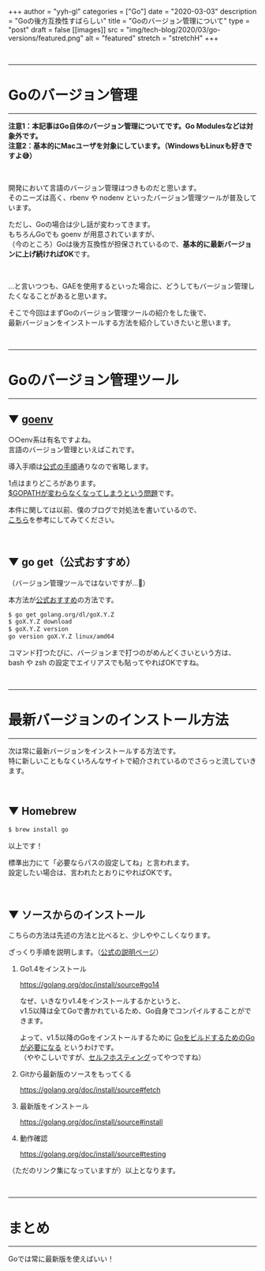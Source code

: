 +++
author = "yyh-gl"
categories = ["Go"]
date = "2020-03-03"
description = "Goの後方互換性すばらしい"
title = "Goのバージョン管理について"
type = "post"
draft = false
[[images]]
  src = "img/tech-blog/2020/03/go-versions/featured.png"
  alt = "featured"
  stretch = "stretchH"
+++


<br>

---
# Goのバージョン管理
---

<b>注意1：本記事はGo自体のバージョン管理についてです。Go Modulesなどは対象外です。</b> <br>
<b>注意2：基本的にMacユーザを対象にしています。（WindowsもLinuxも好きですよ😅）</b>

<br>

開発において言語のバージョン管理はつきものだと思います。<br>
そのニーズは高く、rbenv や nodenv といったバージョン管理ツールが普及しています。

ただし、Goの場合は少し話が変わってきます。<br>
もちろんGoでも goenv が用意されていますが、<br>
（今のところ）Goは後方互換性が担保されているので、<b>基本的に最新バージョンに上げ続ければOK</b>です。 

<br>

…と言いつつも、GAEを使用するといった場合に、どうしてもバージョン管理したくなることがあると思います。

そこで今回はまずGoのバージョン管理ツールの紹介をした後で、<br>
最新バージョンをインストールする方法を紹介していきたいと思います。

<br>

---
# Goのバージョン管理ツール
---

## ▼ [goenv](https://github.com/syndbg/goenv)

○○env系は有名ですよね。<br>
言語のバージョン管理といえばこれです。

導入手順は[公式の手順](https://github.com/syndbg/goenv/blob/master/INSTALL.md)通りなので省略します。

1点はまりどころがあります。<br>
<u>$GOPATHが変わらなくなってしまうという問題</u>です。

本件に関しては以前、僕のブログで対処法を書いているので、<br>
[こちら](https://yyh-gl.github.io/tech-blog/blog/gopath/)を参考にしてみてください。

<br>

## ▼ go get（公式おすすめ）

（バージョン管理ツールではないですが…👼）

本方法が[公式おすすめ](https://golang.org/doc/install#extra_versions)の方法です。

```zsh
$ go get golang.org/dl/goX.Y.Z
$ goX.Y.Z download
$ goX.Y.Z version
go version goX.Y.Z linux/amd64
```

コマンド打つたびに、バージョンまで打つのがめんどくさいという方は、<br>
bash や zsh の設定でエイリアスでも貼ってやればOKですね。

<br>

---
# 最新バージョンのインストール方法
---

次は常に最新バージョンをインストールする方法です。<br>
特に新しいこともなくいろんなサイトで紹介されているのでさらっと流していきます。

<br>

## ▼ Homebrew

```zsh
$ brew install go
```

以上です！

標準出力にて「必要ならパスの設定してね」と言われます。<br>
設定したい場合は、言われたとおりにやればOKです。

<br>

## ▼ ソースからのインストール

こちらの方法は先述の方法と比べると、少しややこしくなります。

ざっくり手順を説明します。（[公式の説明ページ](https://golang.org/doc/install/source)）

1. Go1.4をインストール

    https://golang.org/doc/install/source#go14

    なぜ、いきなりv1.4をインストールするかというと、<br>
    v1.5以降は全てGoで書かれているため、Go自身でコンパイルすることができます。
    
    よって、v1.5以降のGoをインストールするために <u>GoをビルドするためのGoが必要になる</u> というわけです。<br>
    （ややこしいですが、[セルフホスティング](https://ja.wikipedia.org/wiki/%E3%82%BB%E3%83%AB%E3%83%95%E3%83%9B%E3%82%B9%E3%83%86%E3%82%A3%E3%83%B3%E3%82%B0)ってやつですね）

1. Gitから最新版のソースをもってくる

    https://golang.org/doc/install/source#fetch

1. 最新版をインストール

    https://golang.org/doc/install/source#install

1. 動作確認

    https://golang.org/doc/install/source#testing

（ただのリンク集になっていますが）以上となります。

<br>

---
# まとめ
---

Goでは常に最新版を使えばいい！

